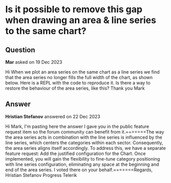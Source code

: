 # Is it possible to remove this gap when drawing an area & line series to the same chart?

## Question

**Mar** asked on 19 Dec 2023

Hi When we plot an area series on the same chart as a line series we find that the area series no longer fills the full width of the chart, as shown below. Here is a REPL with the code to reproduce it. Is there a way to restore the behaviour of the area series, like this? Thank you Mark

## Answer

**Hristian Stefanov** answered on 22 Dec 2023

Hi Mark, I'm pasting here the answer I gave you in the public feature request item so the forum community can benefit from it.=======The way the area series acts in combination with the line series is influenced by the line series, which centers the categories within each sector. Consequently, the area series aligns itself accordingly. To address this, we have a separate feature request: Add the justified configuration for the Chart. Once implemented, you will gain the flexibility to fine-tune category positioning with line series configuration, eliminating any space at the beginning and end of the area series. I voted there on your behalf.=======Regards, Hristian Stefanov Progress Telerik
